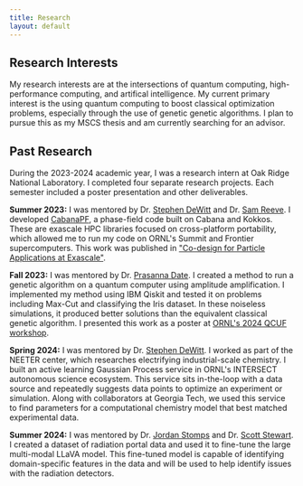 ```yaml
---
title: Research 
layout: default
---
```


## Research Interests

My research interests are at the intersections of quantum computing, high-performance computing, and artifical intelligence.  My current primary interest is the using quantum computing to boost classical optimization problems, especially through the use of genetic genetic algorithms.  I plan to pursue this as my MSCS thesis and am currently searching for an advisor.

## Past Research

During the 2023-2024 academic year, I was a research intern at Oak Ridge National Laboratory.  I completed four separate research projects.  Each semester included a poster presentation and other deliverables.

**Summer 2023:** I was mentored by Dr. [Stephen DeWitt](https://www.ornl.gov/staff-profile/stephen-dewitt) and Dr. [Sam Reeve](https://www.ornl.gov/staff-profile/samuel-t-reeve). I developed [CabanaPF](https://github.com/ORNL/CabanaPF), a phase-field code built on Cabana and Kokkos. These are exascale HPC libraries focused on cross-platform portability, which allowed me to run my code on ORNL's Summit and Frontier supercomputers. This work was published in ["Co-design for Particle Applications at Exascale"](https://ieeexplore.ieee.org/abstract/document/10490005).

**Fall 2023:** I was mentored by Dr. [Prasanna Date](https://www.ornl.gov/staff-profile/prasanna-date).  I created a method to run a genetic algorithm on a quantum computer using amplitude amplification.  I implemented my method using IBM Qiskit and tested it on problems including Max-Cut and classifying the Iris dataset.  In these noiseless simulations, it produced better solutions than the equivalent classical genetic algorithm.  I presented this work as a poster at [ORNL's 2024 QCUF workshop](https://www.olcf.ornl.gov/calendar/2024-quantum-computing-user-forum/).

**Spring 2024:** I was mentored by Dr. [Stephen DeWitt](https://www.ornl.gov/staff-profile/stephen-dewitt).  I worked as part of the NEETER center, which researches electrifying industrial-scale chemistry.  I built an active learning Gaussian Process service in ORNL's INTERSECT autonomous science ecosystem.  This service sits in-the-loop with a data source and repeatedly suggests data points to optimize an experiment or simulation.  Along with collaborators at Georgia Tech, we used this service to find parameters for a computational chemistry model that best matched experimental data.

**Summer 2024:** I was mentored by Dr. [Jordan Stomps](https://www.ornl.gov/staff-profile/jordan-r-stomps) and Dr. [Scott Stewart](https://www.ornl.gov/staff-profile/scott-l-stewart).  I created a dataset of radiation portal data and used it to fine-tune the large multi-modal LLaVA model.  This fine-tuned model is capable of identifying domain-specific features in the data and will be used to help identify issues with the radiation detectors.
